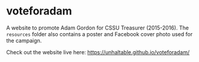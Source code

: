 # voteforadam

A website to promote Adam Gordon for CSSU Treasurer (2015-2016). The `resources` folder also contains a poster and Facebook cover photo used for the campaign.

Check out the website live here: <https://unhaltable.github.io/voteforadam/>
